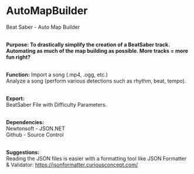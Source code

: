 # AutoMapBuilder
Beat Saber - Auto Map Builder<br><br>

<b>Purpose: To drastically simplify the creation of a BeatSaber track. Automating as much of the map building as possible. More tracks = more fun right?</b><br><br>

<b>Function:</b>
Import a song (.mp4, .ogg, etc.) <br>
Analyze a song (perform various detections such as rhythm, beat, tempo).<br><br>

<b>Export:</b><br>
BeatSaber File with Difficulty Parameters.<br><br>

<b>Dependencies:</b><br>
Newtonsoft - JSON.NET<br>
Github - Source Control<br><br>

<b>Suggestions:</b><br>
Reading the JSON files is easier with a formatting tool like JSON Formatter & Validator: https://jsonformatter.curiousconcept.com/
